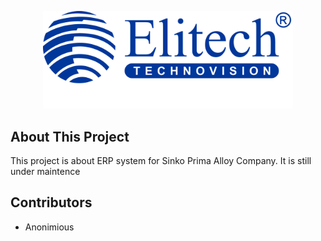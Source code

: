 <p align="center"><img src="public/assets/image/logo/logo_sinko.png" width="400"></a></p>

## About This Project

This project is about ERP system for Sinko Prima Alloy Company. It is still under maintence

## Contributors

-   Anonimious
